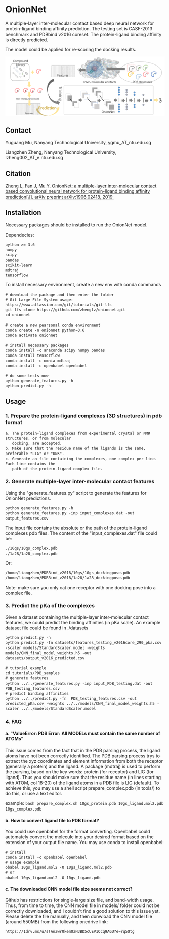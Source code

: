 # OnionNet
A multiple-layer inter-molecular contact based deep neural network for protein-ligand binding affinity prediction.
The testing set is CASF-2013 benchmark and PDBbind v2016 coreset. The protein-ligand binding affinity is directly predicted.

The model could be applied for re-scoring the docking results.

<img src="./datasets/TOC.png" alt="CNN aided protein-ligand binding affinity prediction and docking rescoring">


## Contact
<p>Yuguang Mu, Nanyang Technological University, ygmu_AT_ntu.edu.sg</p>
<p>Liangzhen Zheng, Nanyang Technological University, lzheng002_AT_e.ntu.edu.sg</p>


## Citation
<a href='https://arxiv.org/abs/1906.02418'>Zheng L, Fan J, Mu Y. OnionNet: a multiple-layer inter-molecular contact based convolutional
neural network for protein-ligand binding affinity prediction[J]. arXiv preprint arXiv:1906.02418, 2019. </a>


## Installation
Necessary packages should be installed to run the OnionNet model.

Dependecies:

    python >= 3.6
    numpy  
    scipy  
    pandas 
    scikit-learn
    mdtraj 
    tensorflow


To install necessary environment, create a new env with conda commands
   
    # download the package and then enter the folder
    # Git Large File System usage: https://www.atlassian.com/git/tutorials/git-lfs   
    git lfs clone https://github.com/zhenglz/onionnet.git
    cd onionnet

    # create a new pearsonal conda environment
    conda create -n onionnet python=3.6
    conda activate onionnet

    # install necessary packages
    conda install -c anaconda scipy numpy pandas
    conda install tensorflow
    conda install -c omnia mdtraj
    conda install -c openbabel openbabel
    
    # do some tests now
    python generate_features.py -h
    python predict.py -h


## Usage
### 1. Prepare the protein-ligand complexes (3D structures) in pdb format
    
    a. The protein-ligand complexes from experimental crystal or NMR structures, or from molecular
       docking, are accepted.
    b. Make sure that the residue name of the ligands is the same, preferable "LIG" or "UNK".
    c. Generate an file containing the complexes, one complex per line. Each line contains the 
       path of the protein-ligand complex file.

### 2. Generate multiple-layer inter-molecular contact features
Using the "generate_features.py" script to generate the features for OnionNet predictions.
 
    python generate_features.py -h
    python generate_features.py -inp input_complexes.dat -out output_features.csv

The input file contains the absolute or the path of the protein-ligand complexes pdb files.
The content of the "input_complexes.dat" file could be:
 
    ./10gs/10gs_complex.pdb
    ./1a28/1a28_complex.pdb

Or:
  
    /home/liangzhen/PDBBind_v2018/10gs/10gs_dockingpose.pdb
    /home/liangzhen/PDBBind_v2018/1a28/1a28_dockingpose.pdb


Note: make sure you only cat one receptor with one docking pose into a complex file.


### 3. Predict the pKa of the complexes
Given a dataset containing the multiple-layer inter-molecular contact features, we could predict
the binding affinities (in pKa scale). 
An example dataset file could be found in ./datasets  

    python predict.py -h
    python predict.py -fn datasets/features_testing_v2016core_290_pka.csv -scaler models/StandardScaler.model -weights models/CNN_final_model_weights.h5 -out datasets/output_v2016_predicted.csv

    # tutorial example
    cd tutorials/PDB_samples
    # generate features
    python ../../generate_features.py -inp input_PDB_testing.dat -out PDB_testing_features.csv
    # predict binding affinities 
    python ../../predict.py -fn  PDB_testing_features.csv -out predicted_pKa.csv -weights ../../models/CNN_final_model_weights.h5 -scaler ../../models/StandardScaler.model

### 4. FAQ
#### a. "ValueError: PDB Error: All MODELs must contain the same number of ATOMs"
This issue comes from the fact that in the PDB parsing process, the ligand atoms have not been correctly identified. The PDB parsing process trys to extract the xyz coordinates and element information from both the receptor (generally a protein) and the ligand. 
A package (mdtraj) is used to perform the parsing, based on the key words: protein (for receptor) and LIG (for ligand). 
Thus you should make sure that the residue name (in lines starting with ATOM, col 18-20) of the ligand atoms in a PDB file is LIG (default). To achieve this, you may use a shell script prepare_complex.pdb (in tools/) to do this, or use a text editor.  

example: 
```bash prepare_complex.sh 10gs_protein.pdb 10gs_ligand.mol2.pdb 10gs_complex.pdb```

#### b. How to convert ligand file to PDB format?
You could use openbabel for the format converting. Openbabel could automately convert the molecule into your desired format based on the extension of your output file name. You may use conda to install openbabel:

```
# install
conda install -c openbabel openbabel
# usage example
obabel 10gs_ligand.mol2 -O 10gs_ligand.mol2.pdb
# or
obabel 10gs_ligand.mol2 -O 10gs_ligand.pdb
```

#### c. The downloaded CNN model file size seems not correct?
Github has restrictions for single-large size file, and band-width usage. Thus, from time to time, the CNN model file in models/ folder could not be correctly downloaded, and I couldn't find a good solution to this issue yet. Please delete the file manually, and then donwload the CNN model file (around 550MB) from the following onedrive link:
```
https://1drv.ms/u/s!AnZwr0kem0zN3BD5cUEV1Ocq9AGU?e=rq5Qtg
```

